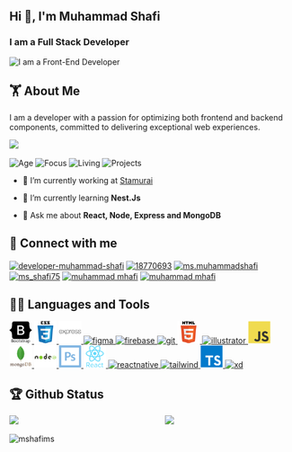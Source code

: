 ## Hi 👋, I'm Muhammad Shafi
### I am a Full Stack Developer
![I am a Front-End Developer](https://i.ibb.co/MBgW3b9/White-Minimalist-Profile-Linked-In-Banner.png)

## 🏋 About Me

I am a developer with a passion for optimizing both frontend and backend components, committed to delivering exceptional web experiences.

<p align="left"> <img src="https://komarev.com/ghpvc/?username=mshafims&label=Profile%20views&color=0e75b6&style=flat"/> </p>

![Age](https://img.shields.io/badge/age-23-blueviolet)
![Focus](https://img.shields.io/badge/focus-FullStack-critical)
![Living](https://img.shields.io/badge/living-Chattogram-ff69b4)
![Projects](https://img.shields.io/badge/projects-12-important)

- 🔭 I’m currently working at [Stamurai](https://stamurai.com/)

- 🌱 I’m currently learning **Nest.Js**

- 💬 Ask me about **React, Node, Express and MongoDB**

## 🔗 Connect with me 

<p align="left">
<a href="https://linkedin.com/in/developer-muhammad-shafi" target="blank"><img align="center" src="https://raw.githubusercontent.com/rahuldkjain/github-profile-readme-generator/master/src/images/icons/Social/linked-in-alt.svg" alt="developer-muhammad-shafi" height="30" width="40" /></a>
<a href="https://stackoverflow.com/users/18770693" target="blank"><img align="center" src="https://raw.githubusercontent.com/rahuldkjain/github-profile-readme-generator/master/src/images/icons/Social/stack-overflow.svg" alt="18770693" height="30" width="40" /></a>
<a href="https://fb.com/ms.muhammadshafi" target="blank"><img align="center" src="https://raw.githubusercontent.com/rahuldkjain/github-profile-readme-generator/master/src/images/icons/Social/facebook.svg" alt="ms.muhammadshafi" height="30" width="40" /></a>
<a href="https://instagram.com/ms_shafi75" target="blank"><img align="center" src="https://raw.githubusercontent.com/rahuldkjain/github-profile-readme-generator/master/src/images/icons/Social/instagram.svg" alt="ms_shafi75" height="30" width="40" /></a>
<a href="https://www.youtube.com/channel/UCr4-eFtC_XL0CiPH59pAidQ" target="blank"><img align="center" src="https://raw.githubusercontent.com/rahuldkjain/github-profile-readme-generator/master/src/images/icons/Social/youtube.svg" alt="muhammad mhafi" height="30" width="40" /></a>
<a href="https://ms-muhammadshafi.web.app/" target="blank"><img align="center" src="https://ms-muhammadshafi.web.app/logo.svg" alt="muhammad mhafi" height="30" width="40" /></a>
</p>

## 👨‍💻 Languages and Tools

<p align="left"> <a href="https://getbootstrap.com" target="_blank" rel="noreferrer"> <img src="https://raw.githubusercontent.com/devicons/devicon/master/icons/bootstrap/bootstrap-plain-wordmark.svg" alt="bootstrap" width="40" height="40"/> </a> <a href="https://www.w3schools.com/css/" target="_blank" rel="noreferrer"> <img src="https://raw.githubusercontent.com/devicons/devicon/master/icons/css3/css3-original-wordmark.svg" alt="css3" width="40" height="40"/> </a> <a href="https://expressjs.com" target="_blank" rel="noreferrer"> <img src="https://raw.githubusercontent.com/devicons/devicon/master/icons/express/express-original-wordmark.svg" alt="express" width="40" height="40"/> </a> <a href="https://www.figma.com/" target="_blank" rel="noreferrer"> <img src="https://www.vectorlogo.zone/logos/figma/figma-icon.svg" alt="figma" width="40" height="40"/> </a> <a href="https://firebase.google.com/" target="_blank" rel="noreferrer"> <img src="https://www.vectorlogo.zone/logos/firebase/firebase-icon.svg" alt="firebase" width="40" height="40"/> </a> <a href="https://git-scm.com/" target="_blank" rel="noreferrer"> <img src="https://www.vectorlogo.zone/logos/git-scm/git-scm-icon.svg" alt="git" width="40" height="40"/> </a> <a href="https://www.w3.org/html/" target="_blank" rel="noreferrer"> <img src="https://raw.githubusercontent.com/devicons/devicon/master/icons/html5/html5-original-wordmark.svg" alt="html5" width="40" height="40"/> </a> <a href="https://www.adobe.com/in/products/illustrator.html" target="_blank" rel="noreferrer"> <img src="https://www.vectorlogo.zone/logos/adobe_illustrator/adobe_illustrator-icon.svg" alt="illustrator" width="40" height="40"/> </a> <a href="https://developer.mozilla.org/en-US/docs/Web/JavaScript" target="_blank" rel="noreferrer"> <img src="https://raw.githubusercontent.com/devicons/devicon/master/icons/javascript/javascript-original.svg" alt="javascript" width="40" height="40"/> </a> <a href="https://www.mongodb.com/" target="_blank" rel="noreferrer"> <img src="https://raw.githubusercontent.com/devicons/devicon/master/icons/mongodb/mongodb-original-wordmark.svg" alt="mongodb" width="40" height="40"/> </a> <a href="https://nodejs.org" target="_blank" rel="noreferrer"> <img src="https://raw.githubusercontent.com/devicons/devicon/master/icons/nodejs/nodejs-original-wordmark.svg" alt="nodejs" width="40" height="40"/> </a> <a href="https://www.photoshop.com/en" target="_blank" rel="noreferrer"> <img src="https://raw.githubusercontent.com/devicons/devicon/master/icons/photoshop/photoshop-line.svg" alt="photoshop" width="40" height="40"/> </a> <a href="https://reactjs.org/" target="_blank" rel="noreferrer"> <img src="https://raw.githubusercontent.com/devicons/devicon/master/icons/react/react-original-wordmark.svg" alt="react" width="40" height="40"/> </a> <a href="https://reactnative.dev/" target="_blank" rel="noreferrer"> <img src="https://reactnative.dev/img/header_logo.svg" alt="reactnative" width="40" height="40"/> </a> <a href="https://tailwindcss.com/" target="_blank" rel="noreferrer"> <img src="https://www.vectorlogo.zone/logos/tailwindcss/tailwindcss-icon.svg" alt="tailwind" width="40" height="40"/> </a> <a href="https://www.typescriptlang.org/" target="_blank" rel="noreferrer"> <img src="https://raw.githubusercontent.com/devicons/devicon/master/icons/typescript/typescript-original.svg" alt="typescript" width="40" height="40"/> </a> <a href="https://www.adobe.com/products/xd.html" target="_blank" rel="noreferrer"> <img src="https://cdn.worldvectorlogo.com/logos/adobe-xd.svg" alt="xd" width="40" height="40"/> </a> </p>

## 🏆 Github Status


<img  src="https://github-readme-stats.vercel.app/api?username=mshafims&show_icons=true&hide_border=true&theme=react" width="45%" align="right" >
<img  src="https://github-readme-streak-stats.herokuapp.com/?user=mshafims&hide_border=true&theme=react" width="45%" >

<br />
<p><img align="left" src="https://github-readme-stats.vercel.app/api/top-langs?username=mshafims&show_icons=true&hide_border=true&theme=react&layout=compact" alt="mshafims" /></p>

